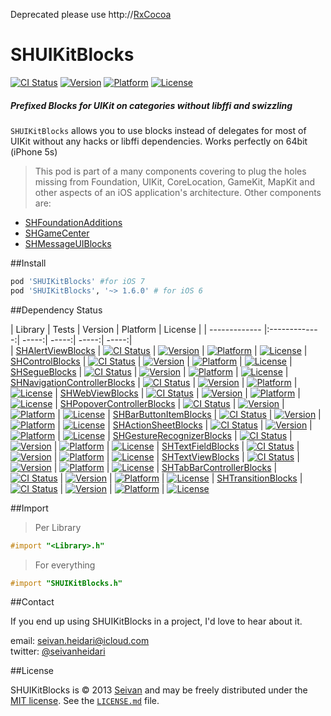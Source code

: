 Deprecated please use http://[RxCocoa](https://github.com/ReactiveX/RxSwift)
# SHUIKitBlocks

[![CI Status](https://img.shields.io/travis/seivan/SHUIKitBlocks.svg?style=flat)](https://travis-ci.org/seivan/SHUIKitBlocks)
[![Version](https://img.shields.io/cocoapods/v/SHUIKitBlocks.svg?style=flat)](http://cocoadocs.org/docsets/SHUIKitBlocks)
[![Platform](https://img.shields.io/cocoapods/p/SHUIKitBlocks.svg?style=flat)](http://cocoadocs.org/docsets/SHUIKitBlocks)
[![License](https://img.shields.io/cocoapods/l/SHUIKitBlocks.svg?style=flat)](http://cocoadocs.org/docsets/SHUIKitBlocks)



##### Prefixed Blocks for UIKit on categories __without__ libffi and swizzling


`SHUIKitBlocks` allows you to use blocks instead of delegates for most of UIKit without any hacks or libffi dependencies. Works perfectly on 64bit (iPhone 5s) 

> This pod is part of a many components covering to plug the holes missing from Foundation, UIKit, CoreLocation, GameKit, MapKit and other aspects of an iOS application's architecture. Other components are: 

- [SHFoundationAdditions](https://github.com/seivan/SHFoundationAdditions)
- [SHGameCenter](https://github.com/seivan/SHGameCenter)
- [SHMessageUIBlocks](https://github.com/seivan/SHMessageUIBlocks)


##Install
```ruby
pod 'SHUIKitBlocks' #for iOS 7
pod 'SHUIKitBlocks', '~> 1.6.0' # for iOS 6
```

##Dependency Status

| Library        | Tests           | Version  | Platform  | License |
| ------------- |:-------------:| -----:|  -----:| -----:| -----:|  
| [SHAlertViewBlocks](https://github.com/seivan/SHAlertViewBlocks) | [![CI Status](https://img.shields.io/travis/seivan/SHAlertViewBlocks.svg?style=flat)](https://travis-ci.org/seivan/SHAlertViewBlocks) | [![Version](https://img.shields.io/cocoapods/v/SHAlertViewBlocks.svg?style=flat)](http://cocoadocs.org/docsets/SHAlertViewBlocks) | [![Platform](https://img.shields.io/cocoapods/p/SHAlertViewBlocks.svg?style=flat)](http://cocoadocs.org/docsets/SHAlertViewBlocks) | [![License](https://img.shields.io/cocoapods/l/SHAlertViewBlocks.svg?style=flat)](http://cocoadocs.org/docsets/SHAlertViewBlocks)
| [SHControlBlocks](https://github.com/seivan/SHControlBlocks) | [![CI Status](https://img.shields.io/travis/seivan/SHControlBlocks.svg?style=flat)](https://travis-ci.org/seivan/SHControlBlocks) | [![Version](https://img.shields.io/cocoapods/v/SHControlBlocks.svg?style=flat)](http://cocoadocs.org/docsets/SHControlBlocks) | [![Platform](https://img.shields.io/cocoapods/p/SHControlBlocks.svg?style=flat)](http://cocoadocs.org/docsets/SHControlBlocks) | [![License](https://img.shields.io/cocoapods/l/SHControlBlocks.svg?style=flat)](http://cocoadocs.org/docsets/SHControlBlocks)
| [SHSegueBlocks](https://github.com/seivan/SHSegueBlocks) | [![CI Status](https://img.shields.io/travis/seivan/SHSegueBlocks.svg?style=flat)](https://travis-ci.org/seivan/SHSegueBlocks) | [![Version](https://img.shields.io/cocoapods/v/SHSegueBlocks.svg?style=flat)](http://cocoadocs.org/docsets/SHSegueBlocks) | [![Platform](https://img.shields.io/cocoapods/p/SHSegueBlocks.svg?style=flat)](http://cocoadocs.org/docsets/SHSegueBlocks) | [![License](https://img.shields.io/cocoapods/l/SHSegueBlocks.svg?style=flat)](http://cocoadocs.org/docsets/SHSegueBlocks)
| [SHNavigationControllerBlocks](https://github.com/seivan/SHNavigationControllerBlocks) | [![CI Status](https://img.shields.io/travis/seivan/SHNavigationControllerBlocks.svg?style=flat)](https://travis-ci.org/seivan/SHNavigationControllerBlocks) | [![Version](https://img.shields.io/cocoapods/v/SHNavigationControllerBlocks.svg?style=flat)](http://cocoadocs.org/docsets/SHNavigationControllerBlocks) | [![Platform](https://img.shields.io/cocoapods/p/SHNavigationControllerBlocks.svg?style=flat)](http://cocoadocs.org/docsets/SHNavigationControllerBlocks) | [![License](https://img.shields.io/cocoapods/l/SHNavigationControllerBlocks.svg?style=flat)](http://cocoadocs.org/docsets/SHNavigationControllerBlocks)
| [SHWebViewBlocks](https://github.com/seivan/SHWebViewBlocks) | [![CI Status](https://img.shields.io/travis/seivan/SHWebViewBlocks.svg?style=flat)](https://travis-ci.org/seivan/SHWebViewBlocks) | [![Version](https://img.shields.io/cocoapods/v/SHWebViewBlocks.svg?style=flat)](http://cocoadocs.org/docsets/SHWebViewBlocks) | [![Platform](https://img.shields.io/cocoapods/p/SHWebViewBlocks.svg?style=flat)](http://cocoadocs.org/docsets/SHWebViewBlocks) | [![License](https://img.shields.io/cocoapods/l/SHWebViewBlocks.svg?style=flat)](http://cocoadocs.org/docsets/SHWebViewBlocks)
| [SHPopoverControllerBlocks](https://github.com/seivan/SHPopoverControllerBlocks) | [![CI Status](https://img.shields.io/travis/seivan/SHPopoverControllerBlocks.svg?style=flat)](https://travis-ci.org/seivan/SHPopoverControllerBlocks) | [![Version](https://img.shields.io/cocoapods/v/SHPopoverControllerBlocks.svg?style=flat)](http://cocoadocs.org/docsets/SHPopoverControllerBlocks) | [![Platform](https://img.shields.io/cocoapods/p/SHPopoverControllerBlocks.svg?style=flat)](http://cocoadocs.org/docsets/SHPopoverControllerBlocks) | [![License](https://img.shields.io/cocoapods/l/SHPopoverControllerBlocks.svg?style=flat)](http://cocoadocs.org/docsets/SHPopoverControllerBlocks)
| [SHBarButtonItemBlocks](https://github.com/seivan/SHBarButtonItemBlocks) | [![CI Status](https://img.shields.io/travis/seivan/SHBarButtonItemBlocks.svg?style=flat)](https://travis-ci.org/seivan/SHBarButtonItemBlocks) | [![Version](https://img.shields.io/cocoapods/v/SHBarButtonItemBlocks.svg?style=flat)](http://cocoadocs.org/docsets/SHBarButtonItemBlocks) | [![Platform](https://img.shields.io/cocoapods/p/SHBarButtonItemBlocks.svg?style=flat)](http://cocoadocs.org/docsets/SHBarButtonItemBlocks) | [![License](https://img.shields.io/cocoapods/l/SHBarButtonItemBlocks.svg?style=flat)](http://cocoadocs.org/docsets/SHBarButtonItemBlocks)
| [SHActionSheetBlocks](https://github.com/seivan/SHActionSheetBlocks) | [![CI Status](https://img.shields.io/travis/seivan/SHActionSheetBlocks.svg?style=flat)](https://travis-ci.org/seivan/SHActionSheetBlocks) | [![Version](https://img.shields.io/cocoapods/v/SHActionSheetBlocks.svg?style=flat)](http://cocoadocs.org/docsets/SHActionSheetBlocks) | [![Platform](https://img.shields.io/cocoapods/p/SHActionSheetBlocks.svg?style=flat)](http://cocoadocs.org/docsets/SHActionSheetBlocks) | [![License](https://img.shields.io/cocoapods/l/SHActionSheetBlocks.svg?style=flat)](http://cocoadocs.org/docsets/SHActionSheetBlocks)
| [SHGestureRecognizerBlocks](https://github.com/seivan/SHGestureRecognizerBlocks) | [![CI Status](https://img.shields.io/travis/seivan/SHGestureRecognizerBlocks.svg?style=flat)](https://travis-ci.org/seivan/SHGestureRecognizerBlocks) | [![Version](https://img.shields.io/cocoapods/v/SHGestureRecognizerBlocks.svg?style=flat)](http://cocoadocs.org/docsets/SHGestureRecognizerBlocks) | [![Platform](https://img.shields.io/cocoapods/p/SHGestureRecognizerBlocks.svg?style=flat)](http://cocoadocs.org/docsets/SHGestureRecognizerBlocks) | [![License](https://img.shields.io/cocoapods/l/SHGestureRecognizerBlocks.svg?style=flat)](http://cocoadocs.org/docsets/SHGestureRecognizerBlocks)
| [SHTextFieldBlocks](https://github.com/seivan/SHTextFieldBlocks) | [![CI Status](https://img.shields.io/travis/seivan/SHTextFieldBlocks.svg?style=flat)](https://travis-ci.org/seivan/SHTextFieldBlocks) | [![Version](https://img.shields.io/cocoapods/v/SHTextFieldBlocks.svg?style=flat)](http://cocoadocs.org/docsets/SHTextFieldBlocks) | [![Platform](https://img.shields.io/cocoapods/p/SHTextFieldBlocks.svg?style=flat)](http://cocoadocs.org/docsets/SHTextFieldBlocks) | [![License](https://img.shields.io/cocoapods/l/SHTextFieldBlocks.svg?style=flat)](http://cocoadocs.org/docsets/SHTextFieldBlocks)
| [SHTextViewBlocks](https://github.com/seivan/SHTextViewBlocks) | [![CI Status](https://img.shields.io/travis/seivan/SHTextViewBlocks.svg?style=flat)](https://travis-ci.org/seivan/SHTextViewBlocks) | [![Version](https://img.shields.io/cocoapods/v/SHTextViewBlocks.svg?style=flat)](http://cocoadocs.org/docsets/SHTextViewBlocks) | [![Platform](https://img.shields.io/cocoapods/p/SHTextViewBlocks.svg?style=flat)](http://cocoadocs.org/docsets/SHTextViewBlocks) | [![License](https://img.shields.io/cocoapods/l/SHTextViewBlocks.svg?style=flat)](http://cocoadocs.org/docsets/SHTextViewBlocks)
| [SHTabBarControllerBlocks](https://github.com/seivan/SHTabBarControllerBlocks) | [![CI Status](https://img.shields.io/travis/seivan/SHTabBarControllerBlocks.svg?style=flat)](https://travis-ci.org/seivan/SHTabBarControllerBlocks) | [![Version](https://img.shields.io/cocoapods/v/SHTabBarControllerBlocks.svg?style=flat)](http://cocoadocs.org/docsets/SHTabBarControllerBlocks) | [![Platform](https://img.shields.io/cocoapods/p/SHTabBarControllerBlocks.svg?style=flat)](http://cocoadocs.org/docsets/SHTabBarControllerBlocks) | [![License](https://img.shields.io/cocoapods/l/SHTabBarControllerBlocks.svg?style=flat)](http://cocoadocs.org/docsets/SHTabBarControllerBlocks)
| [SHTransitionBlocks](https://github.com/seivan/SHTransitionBlocks) | [![CI Status](https://img.shields.io/travis/seivan/SHTransitionBlocks.svg?style=flat)](https://travis-ci.org/seivan/SHTransitionBlocks) | [![Version](https://img.shields.io/cocoapods/v/SHTransitionBlocks.svg?style=flat)](http://cocoadocs.org/docsets/SHTransitionBlocks) | [![Platform](https://img.shields.io/cocoapods/p/SHTransitionBlocks.svg?style=flat)](http://cocoadocs.org/docsets/SHTransitionBlocks) | [![License](https://img.shields.io/cocoapods/l/SHTransitionBlocks.svg?style=flat)](http://cocoadocs.org/docsets/SHTransitionBlocks)

##Import

>Per Library

```objective-c
#import "<Library>.h"
```

>For everything

```objective-c
#import "SHUIKitBlocks.h"
```

##Contact


If you end up using SHUIKitBlocks in a project, I'd love to hear about it.

email: [seivan.heidari@icloud.com](mailto:seivan.heidari@icloud.com)  
twitter: [@seivanheidari](https://twitter.com/seivanheidari)

##License

SHUIKitBlocks is © 2013 [Seivan](https://www.github.com/seivan) and may be freely
distributed under the [MIT license](https://opensource.org/licenses/MIT).
See the [`LICENSE.md`](https://github.com/seivan/SHUIKitBlocks/blob/master/LICENSE.md) file.
